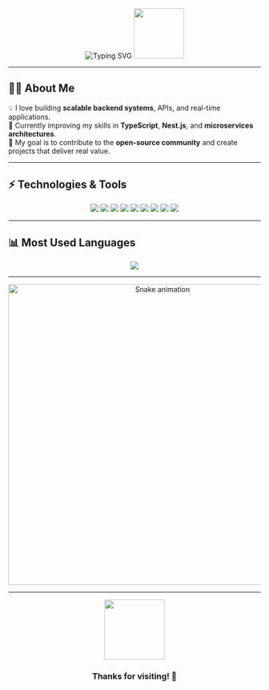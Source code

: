 <!-- Header -->
<div align="center">
  
  <img src="https://readme-typing-svg.herokuapp.com?size=30&duration=3500&color=00E676&center=true&vCenter=true&width=500&lines=👋+Hi%2C+I'm+S.M.;🚀+Node.js+Developer;Backend+Engineer+%7C+Open+Source+Enthusiast" alt="Typing SVG" />

  <img src="https://user-images.githubusercontent.com/74038190/225813708-98b745f2-7d22-48cf-9150-083f1b00d6c9.gif" width="100" />
  
</div>

---

## 🧑‍💻 About Me
💡 I love building **scalable backend systems**, APIs, and real-time applications.  
🌱 Currently improving my skills in **TypeScript**, **Nest.js**, and **microservices architectures**.  
🎯 My goal is to contribute to the **open-source community** and create projects that deliver real value.  

---

## ⚡ Technologies & Tools

<div align="center">

  <!-- Row 1 -->
  <img src="https://img.shields.io/badge/JavaScript-F7DF1E?style=for-the-badge&logo=javascript&logoColor=black"/>
  <img src="https://img.shields.io/badge/TypeScript-3178C6?style=for-the-badge&logo=typescript&logoColor=white"/>
  <img src="https://img.shields.io/badge/Node.js-339933?style=for-the-badge&logo=node.js&logoColor=white"/>

  <!-- Row 2 -->
  <img src="https://img.shields.io/badge/Express-000000?style=for-the-badge&logo=express&logoColor=white"/>
  <img src="https://img.shields.io/badge/Nest.js-E0234E?style=for-the-badge&logo=nestjs&logoColor=white"/>
  
  <!-- Row 3 -->
  <img src="https://img.shields.io/badge/MongoDB-47A248?style=for-the-badge&logo=mongodb&logoColor=white"/>
  <img src="https://img.shields.io/badge/PostgreSQL-4169E1?style=for-the-badge&logo=postgresql&logoColor=white"/>

  <!-- Row 4 -->
  <img src="https://img.shields.io/badge/Docker-2496ED?style=for-the-badge&logo=docker&logoColor=white"/>
  <img src="https://img.shields.io/badge/Git-F05032?style=for-the-badge&logo=git&logoColor=white"/>

</div>

---

## 📊 Most Used Languages

<div align="center">
  <img src="https://github-readme-stats.vercel.app/api/top-langs/?username=smdev58&layout=compact&langs_count=8&theme=tokyonight&hide_border=true&border_radius=10" />
</div>

---

<div align="center">
  <img src="https://github.com/smdev58/smdev58/blob/output/snake.svg" alt="Snake animation" width="600"/>
</div>

---

<div align="center">
  
  <img src="https://user-images.githubusercontent.com/74038190/212748203-9f6d3e90-0b0a-4d11-b6c6-7c0d37961e9d.gif" width="120"/>
  
  <h3>Thanks for visiting! 🌱</h3>
  
</div>